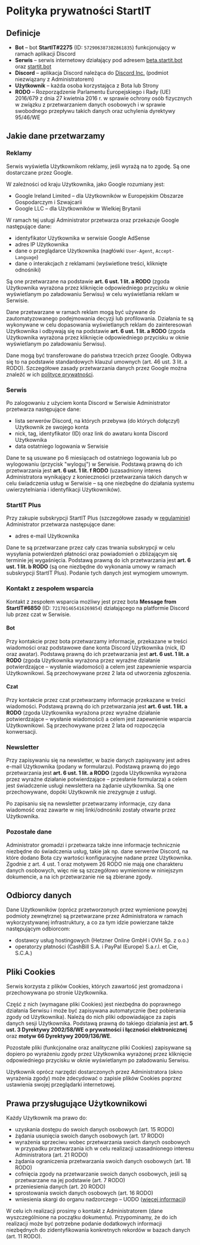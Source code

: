 # Polityka prywatności StartIT

## Definicje
- **Bot** – bot **StartIT#2275** (ID: `572906387382861835`) funkcjonujący w ramach aplikacji Discord
- **Serwis** – serwis internetowy działający pod adresem [beta.startit.bot](https://beta.startit.bot) oraz [startit.bot](https://startit.bot)
- **Discord** – aplikacja Discord należąca do [Discord Inc.](https://discord.com/) (podmiot niezwiązany z Administratorem)
- **Użytkownik** – każda osoba korzystająca z Bota lub Strony
- **RODO** – Rozporządzenie Parlamentu Europejskiego i Rady (UE) 2016/679 z dnia 27 
  kwietnia 2016 r. w sprawie ochrony osób fizycznych w związku z 
  przetwarzaniem danych osobowych i w sprawie swobodnego przepływu takich 
  danych oraz uchylenia dyrektywy 95/46/WE

## Jakie dane przetwarzamy

### Reklamy

Serwis wyświetla Użytkownikom reklamy, jeśli wyrażą na to zgodę. Są one dostarczane przez Google.

W zależności od kraju Użytkownika, jako Google rozumiany jest:

- Google Ireland Limited – dla Użytkowników w Europejskim Obszarze Gospodarczym i Szwajcarii
- Google LLC – dla Użytkowników w Wielkiej Brytanii

W ramach tej usługi Administrator przetwarza oraz przekazuje Google następujące dane:
- identyfikator Użytkownika w serwisie Google AdSense
- adres IP Użytkownika
- dane o przeglądarce Użytkownika (nagłówki `User-Agent`, `Accept-Language`)
- dane o interakcjach z reklamami (wyświetlone treści, kliknięte odnośniki)

Są one przetwarzane na podstawie **art. 6 ust. 1 lit. a RODO** (zgoda Użytkownika wyrażona przez kliknięcie odpowiedniego przycisku w oknie wyświetlanym po załadowaniu Serwisu) w celu wyświetlania reklam w Serwisie.

Dane przetwarzane w ramach reklam mogą być używane do zautomatyzowanego podejmowania decyzji lub profilowania. Działania te są wykonywane w celu dopasowania wyświetlanych reklam do zainteresowań Użytkownika i odbywają się na podstawie **art. 6 ust. 1 lit. a RODO** (zgoda Użytkownika wyrażona przez kliknięcie odpowiedniego przycisku w oknie wyświetlanym po załadowaniu Serwisu).

Dane mogą być transferowane do państwa trzecich przez Google. Odbywa się to na podstawie standardowych klauzul umownych (art. 46 ust. 3 lit. a RODO). Szczegółowe zasady przetwarzania danych przez Google można znaleźć w ich [polityce prywatności](https://policies.google.com/privacy?hl=pl).

### Serwis

Po zalogowaniu z użyciem konta Discord w Serwisie Administrator przetwarza następujące dane:

- lista serwerów Discord, na których przebywa (do których dołączył) Użytkownik ze swojego konta
- nick, tag, identyfikator (ID) oraz link do awataru konta Discord Użytkownika
- data ostatniego logowania w Serwisie

Dane te są usuwane po 6 miesiącach od ostatniego logowania lub po wylogowaniu (przycisk "wyloguj") w Serwisie. Podstawą prawną do ich przetwarzania jest **art. 6 ust. 1 lit. f RODO** (uzasadniony interes Administratora wynikający z konieczności przetwarzania takich danych w celu świadczenia usług w Serwisie – są one niezbędne do działania systemu uwierzytelniania i identyfikacji Użytkowników).

### StartIT Plus

Przy zakupie subskrypcji StartIT Plus (szczegółowe zasady w [regulaminie](/terms)) Administrator przetwarza następujące dane:

- adres e-mail Użytkownika

Dane te są przetwarzane przez cały czas trwania subskrypcji w celu wysyłania potwierdzeń płatności oraz powiadomień o zbliżającym się terminie jej wygaśnięcia. Podstawą prawną do ich przetwarzania jest **art. 6 ust. 1 lit. b RODO** (są one niezbędne do wykonania umowy w ramach subskrypcji StartIT Plus). Podanie tych danych jest wymogiem umownym.

### Kontakt z zespołem wsparcia

Kontakt z zespołem wsparcia możliwy jest przez bota **Message from StartIT#6850** (ID: `721701465416269854`) działającego na platformie Discord lub przez czat w Serwisie.

#### Bot

Przy kontakcie przez bota przetwarzamy informacje, przekazane w treści wiadomości oraz podstawowe dane konta Discord Użytkownika (nick, ID oraz awatar). Podstawą prawną do ich przetwarzania jest **art. 6 ust. 1 lit. a RODO** (zgoda Użytkownika wyrażona przez wyraźne działanie potwierdzające – wysłanie wiadomości) a celem jest zapewnienie wsparcia Użytkownikowi. Są przechowywane przez 2 lata od utworzenia zgłoszenia.

#### Czat

Przy kontakcie przez czat przetwarzamy informacje przekazane w treści wiadomości. Podstawą prawną do ich przetwarzania jest **art. 6 ust. 1 lit. a RODO** (zgoda Użytkownika wyrażona przez wyraźne działanie potwierdzające – wysłanie wiadomości) a celem jest zapewnienie wsparcia Użytkownikowi. Są przechowywane przez 2 lata od rozpoczęcia konwersacji.

### Newsletter

Przy zapisywaniu się na newsletter, w bazie danych zapisywany jest adres e-mail Użytkownika (podany w formularzu). Podstawą prawną do jego przetwarzania jest **art. 6 ust. 1 lit. a RODO** (zgoda Użytkownika wyrażona przez wyraźne działanie potwierdzające – przesłanie formularza) a celem jest świadczenie usługi newslettera na żądanie użytkownika. Są one przechowywane, dopóki Użytkownik nie zrezygnuje z usługi.

Po zapisaniu się na newsletter przetwarzamy informacje, czy dana wiadomość oraz zawarte w niej linki/odnośniki zostały otwarte przez Użytkownika.

### Pozostałe dane

Administrator gromadzi i przetwarza także inne informacje technicznie niezbędne do świadczenia usług, takie jak np. dane serwerów Discord, na które dodano Bota czy wartości konfiguracyjne nadane przez Użytkownika. Zgodnie z art. 4 ust. 1 oraz motywem 26 RODO nie mają one charakteru danych osobowych, więc nie są szczegółowo wymienione w niniejszym dokumencie, a na ich przetwarzanie nie są zbierane zgody.

## Odbiorcy danych

Dane Użytkowników (oprócz przetworzonych przez wymienione powyżej podmioty zewnętrzne) są przetwarzane przez Administratora w ramach wykorzystywanej infrastruktury, a co za tym idzie powierzane także następującym odbiorcom:

- dostawcy usług hostingowych (Hetzner Online GmbH i OVH Sp. z o.o.)
- operatorzy płatności (CashBill S.A. i PayPal (Europe) S.a.r.l. et Cie, S.C.A.)

## Pliki Cookies

Serwis korzysta z plików Cookies, których zawartość jest gromadzona i przechowywana po stronie Użytkownika. 

Część z nich (wymagane pliki Cookies) jest niezbędna do poprawnego działania Serwisu i może być zapisywana automatycznie (bez pobierania zgody od Użytkownika). Należą do nich pliki odpowiadające za zapis danych sesji Użytkownika. Podstawą prawną do takiego działania jest **art. 5 ust. 3 Dyrektywy 2002/58/WE o prywatności i łączności elektronicznej** oraz **motyw 66 Dyrektywy 2009/136/WE**.

Pozostałe pliki (funkcjonalne oraz analityczne pliki Cookies) zapisywane są dopiero po wyrażeniu zgody przez Użytkownika wyrażonej przez kliknięcie odpowiedniego przycisku w oknie wyświetlanym po załadowaniu Serwisu.

Użytkownik oprócz narzędzi dostarczonych przez Administratora (okno wyrażenia zgody) może zdecydować o zapisie plików Cookies poprzez ustawienia swojej przeglądarki internetowej.

## Prawa przysługujące Użytkownikowi

Każdy Użytkownik ma prawo do:

- uzyskania dostępu do swoich danych osobowych (art. 15 RODO)
- żądania usunięcia swoich danych osobowych (art. 17 RODO)
- wyrażenia sprzeciwu wobec przetwarzania swoich danych osobowych w przypadku przetwarzania ich w celu realizacji uzasadnionego interesu Administratora (art. 21 RODO)
- żądania ograniczenia przetwarzania swoich danych osobowych (art. 18 RODO)
- cofnięcia zgody na przetwarzanie swoich danych osobowych, jeśli są przetwarzane na jej podstawie (art. 7 RODO)
- przeniesienia danych (art. 20 RODO)
- sprostowania swoich danych osobowych (art. 16 RODO)
- wniesienia skargi do organu nadzorczego – UODO ([więcej informacji](https://uodo.gov.pl/pl/83/155))

W celu ich realizacji prosimy o kontakt z Administratorem (dane wyszczególnione na początku dokumentu). Przypominamy, że do ich realizacji może być potrzebne podanie dodatkowych informacji niezbędnych do zidentyfikowania konkretnych rekordów w bazach danych (art. 11 RODO).
